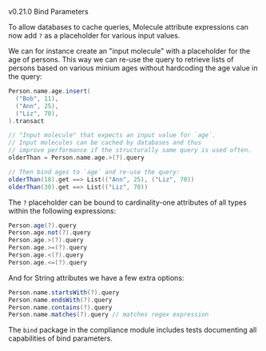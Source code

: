 v0.21.0 Bind Parameters

To allow databases to cache queries, Molecule attribute expressions can now add `?` as a placeholder for various input values. 

We can for instance create an "input molecule" with a placeholder for the age of persons. This way we can re-use the query to retrieve lists of persons based on various minium ages without hardcoding the age value in the query:

```scala
Person.name.age.insert(
  ("Bob", 11),
  ("Ann", 25),
  ("Liz", 70),
).transact

// "Input molecule" that expects an input value for `age`.
// Input molecules can be cached by databases and thus
// improve performance if the structurally same query is used often.
olderThan = Person.name.age.>(?).query

// Then bind ages to `age` and re-use the query:
olderThan(18).get ==> List(("Ann", 25), ("Liz", 70))
olderThan(30).get ==> List(("Liz", 70))
```

The `?` placeholder can be bound to cardinality-one attributes of all types within the following expressions:

```scala
Person.age(?).query
Person.age.not(?).query
Person.age.>(?).query
Person.age.>=(?).query
Person.age.<(?).query
Person.age.<=(?).query
```

And for String attributes we have a few extra options:

```scala
Person.name.startsWith(?).query
Person.name.endsWith(?).query
Person.name.contains(?).query
Person.name.matches(?).query // matches regex expression
```

The `bind` package in the compliance module includes tests documenting all capabilities of bind parameters.
